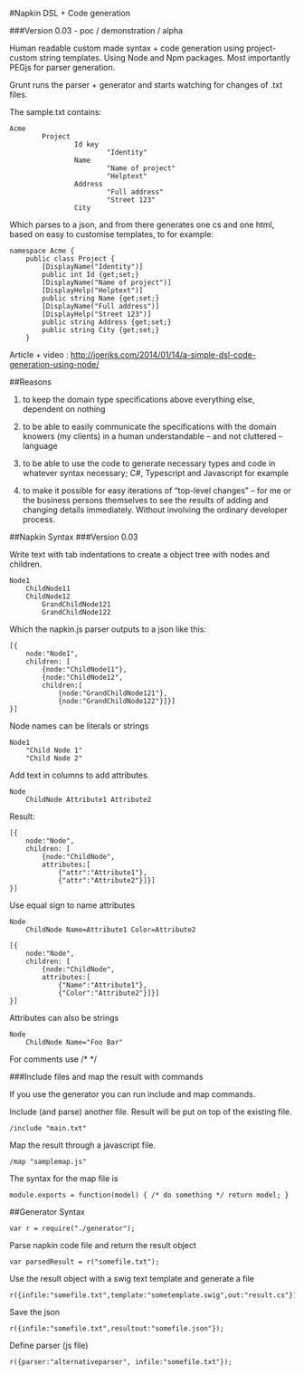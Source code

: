 #Napkin DSL + Code generation

###Version 0.03 - poc / demonstration / alpha

Human readable custom made syntax + code generation using project-custom string templates. Using Node and Npm packages. Most importantly PEGjs for parser generation. 

Grunt runs the parser + generator and starts watching for changes of .txt files.

The sample.txt contains:

	Acme
			Project
					Id key
							"Identity"
					Name
							"Name of project"
							"Helptext"
					Address
							"Full address"
							"Street 123"
					City
					

Which parses to a json, and from there generates one cs and one html, based on easy to customise templates, to for example:

	namespace Acme {        
        public class Project { 
			[DisplayName("Identity")]
			public int Id {get;set;}
			[DisplayName("Name of project")]
			[DisplayHelp("Helptext")]
			public string Name {get;set;}
			[DisplayName("Full address")]
			[DisplayHelp("Street 123")]
			public string Address {get;set;}
			public string City {get;set;}
        }					
					
Article + video : http://joeriks.com/2014/01/14/a-simple-dsl-code-generation-using-node/

##Reasons

1) to keep the domain type specifications above everything else, dependent on nothing

2) to be able to easily communicate the specifications with the domain knowers (my clients) in a human understandable – and not cluttered – language

3) to be able to use the code to generate necessary types and code in whatever syntax necessary; C#, Typescript and Javascript for example

4) to make it possible for easy iterations of “top-level changes” – for me or the business persons themselves to see the results of adding and changing details immediately. Without involving the ordinary developer process.

##Napkin Syntax
###Version 0.03

Write text with tab indentations to create a object tree with nodes and children.

	Node1
		ChildNode11
		ChildNode12
			GrandChildNode121
			GrandChildNode122

Which the napkin.js parser outputs to a json like this:

	[{
		node:"Node1",
		children: [
			{node:"ChildNode11"},
			{node:"ChildNode12",
			children:[
				{node:"GrandChildNode121"},
				{node:"GrandChildNode122"}]}]
	}]

Node names can be literals or strings

	Node1
		"Child Node 1"
		"Child Node 2"

Add text in columns to add attributes.

	Node
		ChildNode Attribute1 Attribute2

Result:

	[{
		node:"Node",
		children: [
			{node:"ChildNode",
			attributes:[
				{"attr":"Attribute1"},
				{"attr":"Attribute2"}]}]
	}]

Use equal sign to name attributes

	Node
		ChildNode Name=Attribute1 Color=Attribute2

	[{
		node:"Node",
		children: [
			{node:"ChildNode",
			attributes:[
				{"Name":"Attribute1"},
				{"Color":"Attribute2"}]}]
	}]

Attributes can also be strings

	Node
		ChildNode Name="Foo Bar"

For comments use /* */

###Include files and map the result with commands

If you use the generator you can run include and map commands.

Include (and parse) another file. Result will be put on top of the existing file.

	/include "main.txt"

Map the result through a javascript file.

	/map "samplemap.js"

The syntax for the map file is 

	module.exports = function(model) { /* do something */ return model; }

##Generator Syntax

	var r = require("./generator");

Parse napkin code file and return the result object

	var parsedResult = r("somefile.txt");

Use the result object with a swig text template and generate a file

	r({infile:"somefile.txt",template:"sometemplate.swig",out:"result.cs"});

Save the json

	r({infile:"somefile.txt",resultout:"somefile.json"});

Define parser (js file)

	r({parser:"alternativeparser", infile:"somefile.txt"});

